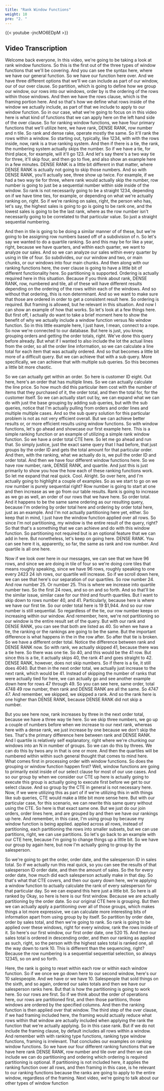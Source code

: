 ```yaml
---
title: "Rank Window Functions"
weight: 10
pre: "2. "
---
```


{{< youtube -jncMO6EDpM >}}

## Video Transcription

Welcome back everyone, In this video, we're going to be taking a look at rank window functions. So this is the first out of the three types of window functions that we'll be covering. And you can see the syntax here, where we have our general function. So we have our function here over. And we have three different options that we'll we can include as part of our window, our of our over clause. So partition, which is going to define how we group our window, our rows into our windows, order by is the ordering of the rows within those windows. And then we have the rows clause, which is the framing portion here. And so that's how we define what rows inside of the window we actually include, as part of that we include to apply to our window function. So in our case, what we're going to focus on in this video here is what kind of functions that we can apply here on the left hand side of the over clause. So for ranking window functions, we have four primary functions that we'll utilize here, we have rank, DENSE RANK, row number and n tile. So rank and dense rake, operate mostly the same. So it'll rank the rows within a window. So starting out, typically, like 1234, with with the rows inside, now, rank is a true ranking system. And then if there is a tie, the rank, the numbering system actually skips the number. So if we have a tie, for third place, for example, will it'll go 123. And let's say there's a two way tie for three, it'll skip four, and then go to five, and also show an example here in a few minutes. DENSE RANK is a little bit different in that matter, where DENSE RANK is actually not going to skip those numbers. And so with DENSE RANK, you'll actually see, three show up twice. For example, if we had a two way tie for three, where rank would actually skip the number, row number is going to just be a sequential number within side inside of the window. So rank is not necessarily going to be a straight 1234, depending on if we have time ties, for example, or depending on what we're actually ranking on, right. So if we're ranking on sales, right, the person who has, let's say, the highest sales is going to go is going to be rank one, and the lowest sales is going to be the last rank, where as the row number isn't necessarily going to be correlated to that particular value. So just a straight sequential numbering. 

And then in tile is going to be doing a similar manner of of these, but we're going to be assigning row numbers based off of a subdivision of n. So let's say we wanted to do a quartile ranking. So and this may be for like a year, right, because we have quarters, and within each quarter, we want to analyze our sales. And so we can analyze our sales within every quarter by using in tile of four. So subdivides, our our window and two, or main chunks, or our windows into four main chunks. And then along with our ranking functions here, the over clause is going to have a little bit of different functionality here. So partitioning is supported. Ordering is actually required here in this situation. Because if you think about rank, DENSE RANK, row, numbered and tile, all of these will have different results depending on the ordering of the rows within each of the windows. And so without that ordering, this is non determinant. And so we want to make sure that those are ordered in order to get a consistent result here. So ordering is required. But framing is allowed, but he relevant in this situation. And now I can show an example of how that works. So let's look at a few things here. But first off, I actually do want to take a brief moment here to show the benefit of why we actually include a window function versus No window function. So in this little example here, I just have, I mean, connect to a rope. So now we're connected to our database. But here is just, you know, grouping orders and getting the order totals, right. We've done this query before already. But what if I wanted to also include the lot the actual lines from the order, so all the order line information, so we can calculate a line total for each item that was actually ordered. And so that becomes a little bit more of a difficult query. But we can achieve that with a sub query. More specifically, we can achieve that with multiple sub queries. So this becomes a little bit more chaotic. 

So we can actually get within an order. So here is customer ID eight. Out here, here's an order that has multiple lines. So we can actually calculate the line price. So how much did this particular item cost with the number of items that they purchased of it, the order total, and then the total for, for the customer itself. So we can actually start out by, we can expand what we can do with just the base grouping by adding sub queries, but with the sub queries, notice that I'm actually pulling from orders and order lines and multiple multiple cases. And so the sub query solution for this particular problem is not as not very efficient overall. But we can achieve better results or, or more efficient results using window functions. So with window functions, let's go ahead and showcase our first example here. This is a simple ranking function or an example of utilizing a simple rank window function. So we have a order total CTE here. So let me go ahead and run that. So simply justice, just the exact same query that I had before, that just groups by the order ID and gets the total amount for that particular order. And then, with the ranking, what we actually do is, we pull the order ID and order total. And then we have four different window functions here. So we have row number, rank, DENSE RANK, and quartile. And just this is just primarily to show you how the how each of these ranking functions work. So let me expand that real quick. Cool. Alright. So over here, and I'm actually going to highlight a couple of examples. So as we start to go on we row number is purely sequential right? Row number is going to start at one and then increase as we go from our table results. Rank is going to increase as we go as well, an order of our rows that we have here. So order total. And it happens to be the same same ordering as our resulting query, because I'm ordering by order total here and ordering by order total here, just as an example. And I'm not actually partitioning here yet, either. So keep that in mind, I just have the window function applied over all rows. So since I'm not partitioning, my window is the entire result of the query, right? So that that's a something that we can achieve and do with this window function. So partitioning not required but is an optional feature that we can add in here. But nonetheless, let's keep on going here. DENSE RANK. You can see here it is, apparently, so far, the same as rank and row number. And quartile is all one here. 

Now if we look over here in our messages, we can see that we have 96 rows, and since we are doing in tile of four so we're doing core tiles that means roughly speaking, since we have 96 rows, roughly speaking to one every 2423 24 ish rows, our quartile will increase. So if we scroll down here, we can see that here's our separation of our quartiles. So row number 24. And row number 25. Or number 25. This is where we increase into quartile number two. So the first 24 rows, and so on and so forth. And so that'll be the similar issue, similar case for our third and fourth quartiles. But I want to skip down to rows number 40, and 41. Particularly, because here is where we have our first tie. So our order total here is 19 $1,944. And so our row number is still sequential. So regardless of the tie, our row number keeps on increasing within our window. And remember, here, we're not partitioning so our window is the entire result set of the query. But with our rank and DENSE RANK, you can see that both are listed as 40. So when we have a tie, the ranking or the rankings are going to be the same. But the important difference is what happens in the in the row after. So after that tie is broken. So we have a different order total. Notice the difference between rank and DENSE RANK now. So with rank, we actually skipped 41, because there was a tie here. So there was one tie. So 40, and this would be the 41 row. But since this is a tie, it actually skips 40, the rank 41 and goes straight to 42. DENSE RANK, however, does not skip numbers. So if there is a tie, it still does 4040. But then in the next order total, we actually just increase to the next rank, which would be 41. Instead of skipping the number of ranks that were actually tied for here, we can actually go and see another example down here for rows 47 through 49. So you can see here, same order, total 4748 49 row number, then rank and DENSE RANK are all the same. So 4747 47. And remember, we skipped, we skipped a rank. And so the rank here is one higher than DENSE RANK, because DENSE RANK did not skip a number. 

But you see here now, rank increases by three in the next order total, because we have a three way tie here. So we skip three numbers, we go up a couple of numbers before when we increase to our next rank, whereas here with a dense rank, we just increase by one because we don't skip the ties. That's the primary difference here between rank and DENSE RANK. And I quartile is relatively self explanatory, right where we're chunking our windows into an N in number of groups. So we can do this by threes. We can do this by twos any in that is one or more. And then the quartiles will be numbered within within such general thought that comes to mind here. What comes first in processing order with window functions. So does the grouping or window function happen first? Well, window functions are going to primarily exist inside of our select clause for most of our use cases. And so our group by when we consider our CTE up here is actually going to execute this group is actually going to execute first before we get to our select clause. And so group by the CTE in general is not necessary here. Now, if we were utilizing this as part of if we're utilizing this in with things like sub queries, CTE would make a little bit more sense here. But with our particular case, for this scenario, we can rewrite this same query without using the CTE. So here is that exact same one. But we just do our join orders, order lines here, and are grouped by and then we have our rankings up here. And remember, in this case, I'm using group by because my window function is being applied. applied across all rows, instead of partitioning, each partitioning the rows into smaller subsets, but we can use partitions, right, we can use partitions. So let's go back to an example with our CTE here, because I'm going to change things up a little bit. So we have our group by again here, but now I'm actually going to group by the salesperson. 

So we're going to get the order, order date, and the salesperson ID in sales total. So if we actually run this real quick, so you can see the results of that salesperson ID order date, and then the amount of sales. So the for every order date, how much did each salesperson actually make in that day. So that's what that CTE covers, and then our query down here, we're applying a window function to actually calculate the rank of every salesperson for that particular day. So we can expand this here just a little bit. So here is all ranked by Okay, so here is here is our first window. Because we are actually partitioning by the order date. So our original CTE here is grouping. But then we can actually apply a partitioning over all of those groups, which makes things a lot more expressive, we can calculate more interesting bits of information apart from using group by by itself. So partition by order date, order by sales total, and then we're going to rank. So rank is going to be applied over these windows, right for every window, rank the rows inside of it. So here's our first window, our first order date, one 520 15. And then our sales total is ordered in descending order, and then our ranking as applied as such, right, so the person with the highest sales total is ranked one, all the way down to rank 10. This is different than the sequencing, right? Because the row numbering is a sequential sequential selection, so always 12345, so on and so forth. 

Here, the rank is going to reset within each row or within each window function. So if we once we go down here to our second window, here's our 10 salespeople. And we have or we have 10. Salespeople that sold things on the sixth, and so again, ordered our sales totals and then we have our salesperson ranks here. But that is how the partitioning is going to work here. So our rows are first. So if we think about the order of operations here, our rows are partitioned first, and then those partitions, those windows are ordered by the specified columns. And then the ranking function is then applied over that window. The third step of the over clause, if we had framing included here, the framing would actually reduce what rows within that window are actually included when applying the rank the function that we're actually applying. So in this case rank. But if we do not include the framing clause, by default includes all rows within a window. And remember with with ranking type functions, ranking type window functions, framing is irrelevant. That concludes our examples on ranking window functions. So we have our four different ranking functions that we have here rank DENSE RANK, row number and tile over and then we can include we can do partitioning and ordering which ordering is required partitioning is optional. If partitioning is not included here, it applies the ranking function over all rows, and then framing in this case, is he relevant to our ranking functions because the ranks are going to apply to the entire window, regardless of the framing. Next video, we're going to talk about our other types of window function